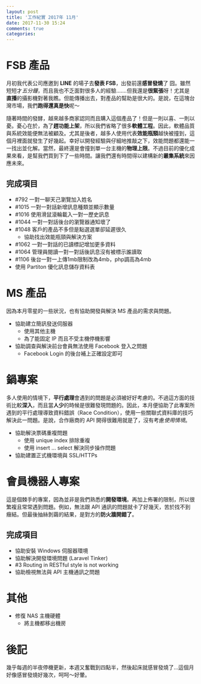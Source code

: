 ```yaml
---
layout: post
title: '工作紀實 2017年 11月'
date: 2017-11-30 15:24
comments: true
categories: 
---
```

# FSB 產品

月初我代表公司應邀到 **LINE** 的場子去**發表 FSB**，出發前還**感冒發燒**了 囧。雖然短短才*五分鐘*，而且我也不乏面對很多人的經驗.......但我還是**很緊張**呀！尤其是**直播**的攝影機對著我瞧。但能傳播出去，對產品的幫助是很大的。是說，在這塊台灣市場，我們**跑得還真是快**呢～

隨著時間的發酵，越來越多商家認同而且購入這個產品了！但是一則以喜、一則以憂。憂心在於，為了**趕功能上架**，所以我們省略了很多**軟體工程**。因此，軟體品質與系統效能便無法被顧及。尤其是後者，越多人使用代表**效能瓶頸**越快被撞到，這個月裡面就發生了好幾起。幸好以開發經驗與仔細地推敲之下，效能問題都還能一一找出並化解。當然，最終還是會撞到單一台主機的**物理上限**。不過目前的優化成果來看，是幫我們買到下了一些時間。讓我們還有時間得以建構新的**叢集系統**來因應未來。

## 完成項目

* #792 一對一聊天己瀏覽加入姓名
* #1015 一對一對話新增訊息種類並顯示數量
* #1016 使用滑鼠滾輪載入一對一歷史訊息
* #1044 一對一對話後台的瀏覽器通知壞了
* #1048 客戶的產品不多但是點選選單卻延遲很久
    + 協助找出效能瓶頸與解決方案
* #1062 一對一對話的已讀標記增加更多資料
* #1064 管理員閱讀一對一對話後訊息沒有被標示誰讀取 
* #1106 後台一對一上傳1mb限制改為4mb，php調高為4mb 
* 使用 Partiton 優化訊息儲存資料表

# MS 產品

因為本月零星的一些狀況，也有協助開發與解決 MS 產品的需求與問題。

* 協助建立簡訊發送伺服器
    + 使用其他主機
    + 為了能固定 IP 而且不受主機停機影響
* 協助調查與解決前台會員無法使用 Facebook 登入之問題
    + Facebook Login 的後台補上正確設定即可

# 鍋專案

多人使用的情境下，**平行處理**會遇到的問題是必須被好好考慮的。不過這方面的技術比較**深入**，而且當**人少**的時候是很難發現問題的。因此，本月便協助了此專案所遇到的平行處理導致資料錯誤（Race Condition），使用一些關聯式資料庫的技巧解決此一問題。是說，合作廠商的 API 開得很難用就是了，沒有考慮*使用情境*。

* 協助解決票碼重複問題
    + 使用 unique index 排除重複
    + 使用 insert ... select 解決同步操作問題
* 協助建置正式機環境與 SSL/HTTPs

# 會員機器人專案

這是個棘手的專案，因為並非是我們熟悉的**開發環境**。再加上佈署的限制，所以很繁複且常常遇到問題。例如，無法跟 API 通訊的問題就卡了好幾天，苦於找不到癥結。但最後抽絲剝繭的結果，是對方的**防火牆開錯了**。

## 完成項目

* 協助安裝 Windows 伺服器環境
* 協助解決開發環境問題 (Laravel Tinker)
* #3 Routing in RESTful style is not working
* 協助檢視無法與 API 主機通訊之問題

# 其他

* 修復 NAS 主機硬體
    + 將主機都移出機房

# 後記

幾乎每週的半夜停機更新，本週又奮戰到四點半，然後起床就感冒發燒了...這個月好像感冒發燒好幾次，呵呵～好暈。
